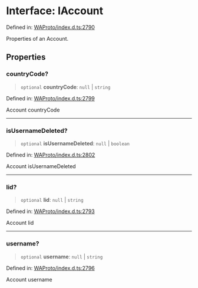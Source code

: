 # Interface: IAccount

Defined in: [WAProto/index.d.ts:2790](https://github.com/Fokusdotid/bail/blob/fcd0cec6f26de1fb545eb2e03fa5c63fbad99d3d/WAProto/index.d.ts#L2790)

Properties of an Account.

## Properties

### countryCode?

> `optional` **countryCode**: `null` \| `string`

Defined in: [WAProto/index.d.ts:2799](https://github.com/Fokusdotid/bail/blob/fcd0cec6f26de1fb545eb2e03fa5c63fbad99d3d/WAProto/index.d.ts#L2799)

Account countryCode

***

### isUsernameDeleted?

> `optional` **isUsernameDeleted**: `null` \| `boolean`

Defined in: [WAProto/index.d.ts:2802](https://github.com/Fokusdotid/bail/blob/fcd0cec6f26de1fb545eb2e03fa5c63fbad99d3d/WAProto/index.d.ts#L2802)

Account isUsernameDeleted

***

### lid?

> `optional` **lid**: `null` \| `string`

Defined in: [WAProto/index.d.ts:2793](https://github.com/Fokusdotid/bail/blob/fcd0cec6f26de1fb545eb2e03fa5c63fbad99d3d/WAProto/index.d.ts#L2793)

Account lid

***

### username?

> `optional` **username**: `null` \| `string`

Defined in: [WAProto/index.d.ts:2796](https://github.com/Fokusdotid/bail/blob/fcd0cec6f26de1fb545eb2e03fa5c63fbad99d3d/WAProto/index.d.ts#L2796)

Account username
